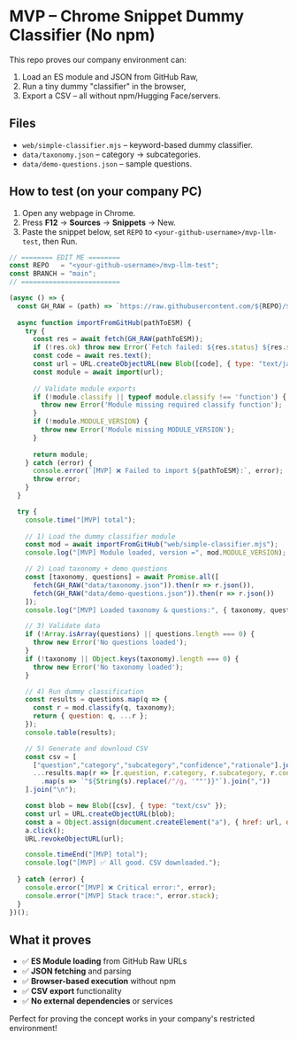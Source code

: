 # MVP – Chrome Snippet Dummy Classifier (No npm)

This repo proves our company environment can:
1) Load an ES module and JSON from GitHub Raw,
2) Run a tiny dummy "classifier" in the browser,
3) Export a CSV – all without npm/Hugging Face/servers.

## Files
- `web/simple-classifier.mjs` – keyword-based dummy classifier.
- `data/taxonomy.json` – category → subcategories.
- `data/demo-questions.json` – sample questions.

## How to test (on your company PC)
1. Open any webpage in Chrome.
2. Press **F12** → **Sources** → **Snippets** → New.
3. Paste the snippet below, set `REPO` to `<your-github-username>/mvp-llm-test`, then Run.

```js
// ======== EDIT ME ========
const REPO   = "<your-github-username>/mvp-llm-test";
const BRANCH = "main";
// =========================

(async () => {
  const GH_RAW = (path) => `https://raw.githubusercontent.com/${REPO}/${BRANCH}/${path}`;
  
  async function importFromGitHub(pathToESM) {
    try {
      const res = await fetch(GH_RAW(pathToESM));
      if (!res.ok) throw new Error(`Fetch failed: ${res.status} ${res.statusText} for ${pathToESM}`);
      const code = await res.text();
      const url = URL.createObjectURL(new Blob([code], { type: "text/javascript" }));
      const module = await import(url);
      
      // Validate module exports
      if (!module.classify || typeof module.classify !== 'function') {
        throw new Error('Module missing required classify function');
      }
      if (!module.MODULE_VERSION) {
        throw new Error('Module missing MODULE_VERSION');
      }
      
      return module;
    } catch (error) {
      console.error(`[MVP] ❌ Failed to import ${pathToESM}:`, error);
      throw error;
    }
  }

  try {
    console.time("[MVP] total");
    
    // 1) Load the dummy classifier module
    const mod = await importFromGitHub("web/simple-classifier.mjs");
    console.log("[MVP] Module loaded, version =", mod.MODULE_VERSION);

    // 2) Load taxonomy + demo questions
    const [taxonomy, questions] = await Promise.all([
      fetch(GH_RAW("data/taxonomy.json")).then(r => r.json()),
      fetch(GH_RAW("data/demo-questions.json")).then(r => r.json())
    ]);
    console.log("[MVP] Loaded taxonomy & questions:", { taxonomy, questions });

    // 3) Validate data
    if (!Array.isArray(questions) || questions.length === 0) {
      throw new Error('No questions loaded');
    }
    if (!taxonomy || Object.keys(taxonomy).length === 0) {
      throw new Error('No taxonomy loaded');
    }

    // 4) Run dummy classification
    const results = questions.map(q => {
      const r = mod.classify(q, taxonomy);
      return { question: q, ...r };
    });
    console.table(results);

    // 5) Generate and download CSV
    const csv = [
      ["question","category","subcategory","confidence","rationale"].join(","),
      ...results.map(r => [r.question, r.category, r.subcategory, r.confidence, r.rationale]
        .map(s => `"${String(s).replace(/"/g, '""')}"`).join(","))
    ].join("\n");

    const blob = new Blob([csv], { type: "text/csv" });
    const url = URL.createObjectURL(blob);
    const a = Object.assign(document.createElement("a"), { href: url, download: "classification_results.csv" });
    a.click(); 
    URL.revokeObjectURL(url);

    console.timeEnd("[MVP] total");
    console.log("[MVP] ✅ All good. CSV downloaded.");
    
  } catch (error) {
    console.error("[MVP] ❌ Critical error:", error);
    console.error("[MVP] Stack trace:", error.stack);
  }
})();
```

## What it proves
- ✅ **ES Module loading** from GitHub Raw URLs
- ✅ **JSON fetching** and parsing
- ✅ **Browser-based execution** without npm
- ✅ **CSV export** functionality
- ✅ **No external dependencies** or services

Perfect for proving the concept works in your company's restricted environment!
